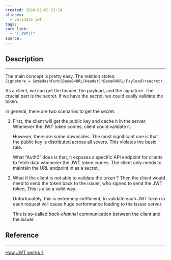 ```yaml
---
created: 2024-01-08 23:14
aliases:
  - validate jwt
tags: 
card link:
  - "[[JWT]]"
source:
---
```

## Description
---

The main concept is pretty easy. The relation states:  
`Signature = SomeHashFunc(Base64URL(Header)+Base64URL(Payload)+secret)`

As a client, we can get the header, the payload, and the signature. The crucial part is the secret. If we have the secret, we could easily validate the token.

In general, there are two scenarios to get the secret. 

1. First, the client will get the public key and cache it in the server. Whenever the JWT token comes, client could validate it.

	However, there are some downsides. The most significant one is that the public key is distributed across all severs. This violates the basic rule.

	What “Auth0” does is that, it exposes a specific API endpoint for clients to fetch data whenever the JWT token comes. The client only needs to maintain the URL endpoint in as a secret.

2. What if the client is not able to validate the token ? Then the client would need to send the token back to the issuer, who signed to send the JWT token, This is also a valid way.

	Unfortunately, this is extremely inefficient, to validate each JWT token in each request will cause huge performance loading to the issuer server.

	This is so-called *back-channel* communication between the client and the issuer.

## Reference
---

[How JWT works ?](<https://stackoverflow.com/questions/76548676/is-it-possible-to-validate-a-jwt-token-without-having-the-secret-key>)
